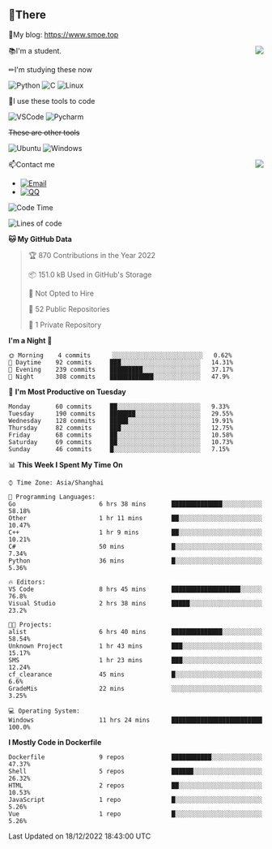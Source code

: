 
## 👏There

📰My blog: https://www.smoe.top

<img align="right" src="https://github-readme-stats.vercel.app/api/top-langs/?username=AkashiCoin"/>


📚I'm a student.

✏I'm studying these now

![Python](https://img.shields.io/badge/-Python-blue?style=flat-square&logo=Python&logoColor=fff)
![C](https://img.shields.io/badge/-C-585858?style=flat-square&logo=C&logoColor=fff)
![Linux](https://img.shields.io/badge/-Linux-black?style=flat-square&logo=Linux&logoColor=fff)

🔨I use these tools to code

![VSCode](https://img.shields.io/badge/-VSCode-blue?style=flat-square&logo=visualstudiocode&logoColor=fff)
![Pycharm](https://img.shields.io/badge/-Pycharm-green?style=flat-square&logo=pycharm&logoColor=fff)

 ~~These are other tools~~

![Ubuntu](https://img.shields.io/badge/-Ubuntu-orange?style=flat-square&logo=Ubuntu&logoColor=fff)
![Windows](https://img.shields.io/badge/-Windows-blue?style=flat-square&logo=Windows&logoColor=fff)

<img align="right" src="https://github-readme-stats.vercel.app/api?username=AkashiCoin" />


📫Contact me

* [![Email](https://img.shields.io/badge/Email-l1040186796@gmail.com-1?style=social&logoColor=fff)](mailto:l1040186796@gmail.com)
* [![QQ](https://img.shields.io/badge/QQ-1040186796-1?style=social&logoColor=fff)](tencent://AddContact/?fromId=45&fromSubId=1&subcmd=all&uin=1040186796&website=www.oicqzone.com)

<!--START_SECTION:waka-->
![Code Time](http://img.shields.io/badge/Code%20Time-358%20hrs%2036%20mins-blue)

![Lines of code](https://img.shields.io/badge/From%20Hello%20World%20I%27ve%20Written-5%20Thousand%20lines%20of%20code-blue)

**🐱 My GitHub Data** 

> 🏆 870 Contributions in the Year 2022
 > 
> 📦 151.0 kB Used in GitHub's Storage 
 > 
> 🚫 Not Opted to Hire
 > 
> 📜 52 Public Repositories 
 > 
> 🔑 1 Private Repository 
 > 
**I'm a Night 🦉** 

```text
🌞 Morning    4 commits      ░░░░░░░░░░░░░░░░░░░░░░░░░   0.62% 
🌆 Daytime    92 commits     ███░░░░░░░░░░░░░░░░░░░░░░   14.31% 
🌃 Evening    239 commits    █████████░░░░░░░░░░░░░░░░   37.17% 
🌙 Night      308 commits    ████████████░░░░░░░░░░░░░   47.9%

```
📅 **I'm Most Productive on Tuesday** 

```text
Monday       60 commits     ██░░░░░░░░░░░░░░░░░░░░░░░   9.33% 
Tuesday      190 commits    ███████░░░░░░░░░░░░░░░░░░   29.55% 
Wednesday    128 commits    █████░░░░░░░░░░░░░░░░░░░░   19.91% 
Thursday     82 commits     ███░░░░░░░░░░░░░░░░░░░░░░   12.75% 
Friday       68 commits     ██░░░░░░░░░░░░░░░░░░░░░░░   10.58% 
Saturday     69 commits     ██░░░░░░░░░░░░░░░░░░░░░░░   10.73% 
Sunday       46 commits     █░░░░░░░░░░░░░░░░░░░░░░░░   7.15%

```


📊 **This Week I Spent My Time On** 

```text
⌚︎ Time Zone: Asia/Shanghai

💬 Programming Languages: 
Go                       6 hrs 38 mins       ██████████████░░░░░░░░░░░   58.18% 
Other                    1 hr 11 mins        ██░░░░░░░░░░░░░░░░░░░░░░░   10.47% 
C++                      1 hr 9 mins         ██░░░░░░░░░░░░░░░░░░░░░░░   10.21% 
C#                       50 mins             █░░░░░░░░░░░░░░░░░░░░░░░░   7.34% 
Python                   36 mins             █░░░░░░░░░░░░░░░░░░░░░░░░   5.36%

🔥 Editors: 
VS Code                  8 hrs 45 mins       ███████████████████░░░░░░   76.8% 
Visual Studio            2 hrs 38 mins       █████░░░░░░░░░░░░░░░░░░░░   23.2%

🐱‍💻 Projects: 
alist                    6 hrs 40 mins       ██████████████░░░░░░░░░░░   58.54% 
Unknown Project          1 hr 43 mins        ███░░░░░░░░░░░░░░░░░░░░░░   15.17% 
SMS                      1 hr 23 mins        ███░░░░░░░░░░░░░░░░░░░░░░   12.24% 
cf_clearance             45 mins             █░░░░░░░░░░░░░░░░░░░░░░░░   6.6% 
GradeMis                 22 mins             ░░░░░░░░░░░░░░░░░░░░░░░░░   3.25%

💻 Operating System: 
Windows                  11 hrs 24 mins      █████████████████████████   100.0%

```

**I Mostly Code in Dockerfile** 

```text
Dockerfile               9 repos             ███████████░░░░░░░░░░░░░░   47.37% 
Shell                    5 repos             ██████░░░░░░░░░░░░░░░░░░░   26.32% 
HTML                     2 repos             ██░░░░░░░░░░░░░░░░░░░░░░░   10.53% 
JavaScript               1 repo              █░░░░░░░░░░░░░░░░░░░░░░░░   5.26% 
Vue                      1 repo              █░░░░░░░░░░░░░░░░░░░░░░░░   5.26%

```



 Last Updated on 18/12/2022 18:43:00 UTC
<!--END_SECTION:waka-->
